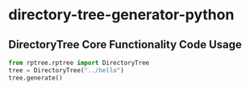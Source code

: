 # directory-tree-generator-python


## DirectoryTree Core Functionality Code Usage

```python
from rptree.rptree import DirectoryTree
tree = DirectoryTree("../hello")
tree.generate()
```
